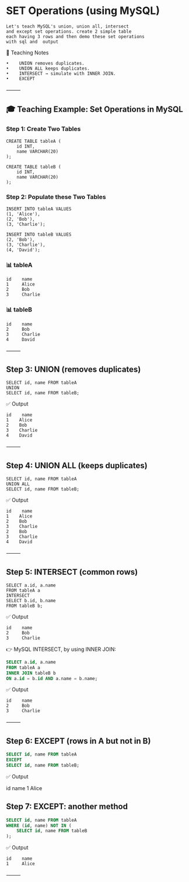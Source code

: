 # SET Operations (using MySQL)

	Let's teach MySQL's union, union all, intersect 
	and except set operations. create 2 simple table 
	each having 3 rows and then demo these set operations 
	with sql and  output


📝 Teaching Notes

    •    UNION removes duplicates.
    •    UNION ALL keeps duplicates.
    •    INTERSECT → simulate with INNER JOIN.
    •    EXCEPT 

⸻

## 🎓 Teaching Example: Set Operations in MySQL

### Step 1: Create Two Tables

~~~mysql
CREATE TABLE tableA (
    id INT,
    name VARCHAR(20)
);

CREATE TABLE tableB (
    id INT,
    name VARCHAR(20)
);
~~~

### Step 2: Populate these Two Tables

~~~mysql
INSERT INTO tableA VALUES
(1, 'Alice'),
(2, 'Bob'),
(3, 'Charlie');

INSERT INTO tableB VALUES
(2, 'Bob'),
(3, 'Charlie'),
(4, 'David');
~~~


### 📊 tableA

~~~
id    name
1     Alice
2     Bob
3     Charlie
~~~

### 📊 tableB

~~~
id    name
2     Bob
3     Charlie
4     David
~~~

⸻

## Step 3: UNION (removes duplicates)

~~~mysql
SELECT id, name FROM tableA
UNION
SELECT id, name FROM tableB;
~~~

✅ Output

~~~
id    name
1    Alice
2    Bob
3    Charlie
4    David
~~~

⸻

## Step 4: UNION ALL (keeps duplicates)

~~~mysql
SELECT id, name FROM tableA
UNION ALL
SELECT id, name FROM tableB;
~~~

✅ Output

~~~
id    name
1    Alice
2    Bob
3    Charlie
2    Bob
3    Charlie
4    David
~~~

⸻

## Step 5: INTERSECT (common rows)

~~~mysql
SELECT a.id, a.name
FROM tableA a
INTERSECT
SELECT b.id, b.name
FROM tableB b;
~~~

✅ Output

~~~
id    name
2     Bob
3     Charlie
~~~

👉 MySQL INTERSECT, by using INNER JOIN:

~~~sql
SELECT a.id, a.name
FROM tableA a
INNER JOIN tableB b
ON a.id = b.id AND a.name = b.name;
~~~

✅ Output

~~~
id    name
2     Bob
3     Charlie
~~~


⸻

## Step 6: EXCEPT (rows in A but not in B)

~~~sql
SELECT id, name FROM tableA
EXCEPT
SELECT id, name FROM tableB;
~~~

✅ Output

id    name
1     Alice

## Step 7: EXCEPT: another method

~~~sql
SELECT id, name FROM tableA
WHERE (id, name) NOT IN (
    SELECT id, name FROM tableB
);
~~~

✅ Output

~~~
id    name
1     Alice
~~~

⸻

